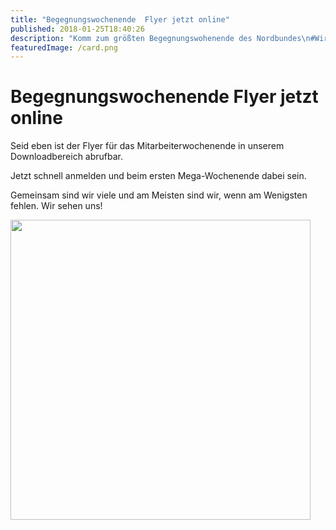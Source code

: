 ```yaml
---
title: "Begegnungswochenende  Flyer jetzt online"
published: 2018-01-25T18:40:26
description: "Komm zum größten Begegnungswohenende des Nordbundes\n#WirsindderNordbund #MeinEC #MaWoE #Begegnung #JA4D #ChillAndGrill"
featuredImage: /card.png
---
```


# Begegnungswochenende  Flyer jetzt online

<p>Seid eben ist der Flyer für das Mitarbeiterwochenende in unserem Downloadbereich abrufbar.</p><p>Jetzt schnell anmelden und beim ersten Mega-Wochenende dabei sein.</p><p>Gemeinsam sind wir viele und am Meisten sind wir, wenn am Wenigsten fehlen. Wir sehen uns!</p><p><img src="/old/Flyer-MaWoE-2018-480x480.jpg" alt width="480" height="480"></p>